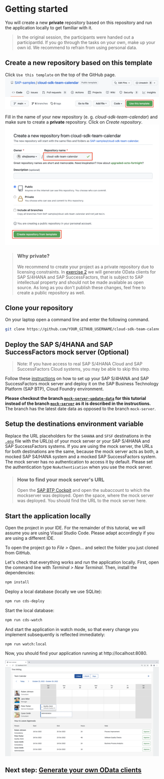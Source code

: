 # Getting started

You will create a new **private** repository based on this repository and run the application locally to get familiar with it.

> In the original session, the participants were handed out a participantId. If you go through the tasks on your own, make up your own id. We recommend to refrain from using personal data.

## Create a new repository based on this template

Click `Use this template` on the top of the GitHub page.
![Use Template](images/use-template.png)

Fill in the name of your new repository (e. g. _cloud-sdk-team-calendar_) and make sure to create a **private** repository. Click on _Create repository_.
![Create New](images/create-new.png)

> ### Why private?
>
> We recommend to create your project as a private repository due to licensing constraints. In [exercise 2](02-generate-odata-clients.md) we will generate OData clients for SAP S/4HANA and SAP SuccessFactors, that is subject to SAP intellectual property and should not be made available as open source. As long as you don't publish these changes, feel free to create a public repository as well.

## Clone your repository

On your laptop open a command line and enter the following command.

```sh
git clone https://github.com/YOUR_GITHUB_USERNAME/cloud-sdk-team-calendar.git
```

## Deploy the SAP S/4HANA and SAP SuccessFactors mock server (Optional)

> Note: If you have access to real SAP S/4HANA Cloud and SAP SuccessFactors Cloud systems, you may be able to skip this step.

Follow these [instructions](https://github.com/SAP/cloud-s4-sdk-book/tree/mock-server#how-to-run-the-server) on how to set up your SAP S/4HANA and SAP SuccessFactors mock server and deploy it on the SAP Business Technology Platform (SAP BTP), Cloud Foundry environment. 

**Please checkout the branch [`mock-server-update-data`](https://github.com/SAP/cloud-s4-sdk-book/tree/mock-server-update-data) for this tutorial instead of the branch [`mock-server`](https://github.com/SAP/cloud-s4-sdk-book/tree/mock-server) as it is described in the instructions.** The branch has the latest date data as opposed to the branch `mock-server`.

## Setup the destinations environment variable

Replace the URL placeholders for the `S4HANA` and `SFSF` destinations in the [`.env`](../.env) file with the URL(s) of your mock server or your SAP S/4HANA and SAP SuccessFactors systems. If you are using the mock server, the URLs for both destinations are the same, because the mock server acts as both, a mocked SAP S4/HANA system and a mocked SAP SuccessFactors system. The mock server has no authentication to access it by default. Please set the authentication type `NoAuthentication` when you use the mock server.

> ### How to find your mock server's URL
>
> Open the [SAP BTP Cockpit](https://account.hana.ondemand.com) and open the subaccount to which the mockserver was deployed. Open the space, where the mock server was deployed. You should find the URL to the mock server here.

## Start the application locally

Open the project in your IDE. For the remainder of this tutorial, we will assume you are using Visual Studio Code. Please adapt accordingly if you are using a different IDE.

To open the project go to _File > Open..._ and select the folder you just cloned from GitHub.

Let's check that everything works and run the application locally. First, open the command line with _Terminal > New Terminal_. Then, install the dependencies:

```sh
npm install
```

Deploy a local database (locally we use SQLite):

```sh
npm run cds-deploy
```

Start the local database:
```sh
npm run cds-watch
```

And start the application in watch mode, so that every change you implement subsequently is reflected immediately:

```sh
npm run watch:local
```

Now, you should find your application running at http://localhost:8080.

![Local Deployment](images/local-deployment.png)

## Next step: [Generate your own OData clients](02-generate-odata-clients.md)
